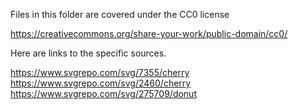 Files in this folder are covered under the CC0 license

https://creativecommons.org/share-your-work/public-domain/cc0/

Here are links to the specific sources.

https://www.svgrepo.com/svg/7355/cherry
https://www.svgrepo.com/svg/2460/cherry
https://www.svgrepo.com/svg/275709/donut